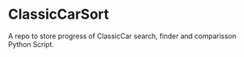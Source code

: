 # ClassicCarSort

A repo to store progress of ClassicCar search, finder and comparisson Python Script. 
